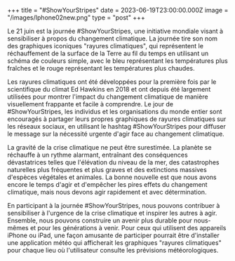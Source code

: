 +++
title = "#ShowYourStripes"
date = 2023-06-19T23:00:00.000Z
image = "/images/Iphone02new.png"
type = "post"
+++

Le 21 juin est la journée #ShowYourStripes, une initiative mondiale visant à sensibiliser à propos du changement climatique. La journée tire son nom des graphiques iconiques "rayures climatiques", qui représentent le réchauffement de la surface de la Terre au fil du temps en utilisant un schéma de couleurs simple, avec le bleu représentant les températures plus fraîches et le rouge représentant les températures plus chaudes.

Les rayures climatiques ont été développées pour la première fois par le scientifique du climat Ed Hawkins en 2018 et ont depuis été largement utilisées pour montrer l'impact du changement climatique de manière visuellement frappante et facile à comprendre. Le jour de #ShowYourStripes, les individus et les organisations du monde entier sont encouragés à partager leurs propres graphiques de rayures climatiques sur les réseaux sociaux, en utilisant le hashtag #ShowYourStripes pour diffuser le message sur la nécessité urgente d'agir face au changement climatique.

La gravité de la crise climatique ne peut être surestimée. La planète se réchauffe à un rythme alarmant, entraînant des conséquences dévastatrices telles que l'élévation du niveau de la mer, des catastrophes naturelles plus fréquentes et plus graves et des extinctions massives d'espèces végétales et animales. La bonne nouvelle est que nous avons encore le temps d'agir et d'empêcher les pires effets du changement climatique, mais nous devons agir rapidement et avec détermination.

En participant à la journée #ShowYourStripes, nous pouvons contribuer à sensibiliser à l'urgence de la crise climatique et inspirer les autres à agir. Ensemble, nous pouvons construire un avenir plus durable pour nous-mêmes et pour les générations à venir. Pour ceux qui utilisent des appareils iPhone ou iPad, une façon amusante de participer pourrait être d'installer une application météo qui afficherait les graphiques "rayures climatiques" pour chaque lieu où l'utilisateur consulte les prévisions météorologiques.
